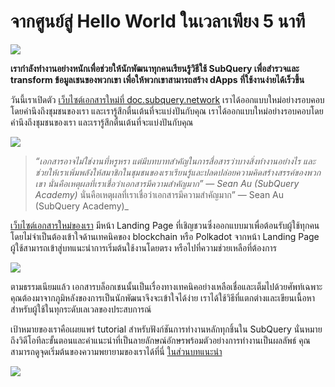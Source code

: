 # จากศูนย์สู่ Hello World ในเวลาเพียง 5 นาที

![](https://miro.medium.com/max/1400/1*g51P_PPoseNqEfCBgvpXXA.png)

**เรากำลังทำงานอย่างหนักเพื่อช่วยให้นักพัฒนาทุกคนเรียนรู้วิธีใช้ SubQuery เพื่อสำรวจและ transform ข้อมูลเชนของพวกเขา เพื่อให้พวกเขาสามารถสร้าง dApps ที่ใช้งานง่ายได้เร็วขึ้น**

วันนี้เราเปิดตัว [เว็บไซต์เอกสารใหม่ที่ doc.subquery.network](https://doc.subquery.network/) เราได้ออกแบบใหม่อย่างรอบคอบโดยคำนึงถึงชุมชนของเรา และเรารู้สึกตื่นเต้นที่จะแบ่งปันกับคุณ เราได้ออกแบบใหม่อย่างรอบคอบโดยคำนึงถึงชุมชนของเรา และเรารู้สึกตื่นเต้นที่จะแบ่งปันกับคุณ

![](https://miro.medium.com/max/1200/1*snyFSjyQ9q116bmIcaVfsQ.gif)

> _“_เอกสารอาจไม่ใช่งานที่หรูหรา แต่มีบทบาทสำคัญในการสื่อสารว่าบางสิ่งทำงานอย่างไร และช่วยให้เราเพิ่มพลังให้สมาชิกในชุมชนของเราเรียนรู้และปลดปล่อยความคิดสร้างสรรค์ของพวกเขา นั่นคือเหตุผลที่เราเชื่อว่าเอกสารมีความสำคัญมาก_” — Sean Au (SubQuery Academy)_ นั่นคือเหตุผลที่เราเชื่อว่าเอกสารมีความสำคัญมาก</em>” — Sean Au (SubQuery Academy)_

[เว็บไซต์เอกสารใหม่ของเรา](https://doc.subquery.network/) มีหน้า Landing Page ที่เชิญชวนซึ่งออกแบบมาเพื่อต้อนรับผู้ใช้ทุกคน โดยไม่จำเป็นต้องเข้าใจด้านเทคนิคของ blockchain หรือ Polkadot จากหน้า Landing Page ผู้ใช้สามารถเข้าสู่บทแนะนำการเริ่มต้นใช้งานโดยตรง หรือไปที่ความช่วยเหลือที่ต้องการ


![](https://miro.medium.com/max/1400/1*obZau98aya3Ohtc43DAuEw.png)

ตามธรรมเนียมแล้ว เอกสารบล็อกเชนนั้นเป็นเรื่องทางเทคนิคอย่างเหลือเชื่อและเต็มไปด้วยศัพท์เฉพาะ คุณต้องมาจากภูมิหลังของการเป็นนักพัฒนาจึงจะเข้าใจได้ง่าย เราได้ใช้วิธีที่แตกต่างและเขียนเนื้อหาสำหรับผู้ใช้ในทุกระดับเลเวลของประสบการณ์

เป้าหมายของเราคือเผยแพร่ tutorial สำหรับฟังก์ชันการทำงานหลักทุกชิ้นใน SubQuery นั่นหมายถึงวิดีโอทีละขั้นตอนและคำแนะนำที่เป็นลายลักษณ์อักษรพร้อมตัวอย่างการทำงานเป็นผลลัพธ์ คุณสามารถดูจุดเริ่มต้นของความพยายามของเราได้ที่นี่ [ในส่วนบทแนะนำ](https://doc.subquery.network/tutorials_examples/howto.html)

![](https://miro.medium.com/max/1200/1*nxy4aDTaQ0EMGudm0QW09g.gif)